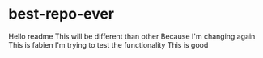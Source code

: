 # best-repo-ever
Hello readme
This will be different than other
Because I'm changing again
This is fabien
I'm trying to test the functionality
This is good
